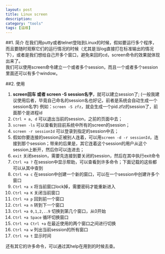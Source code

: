 ```yaml
---
layout: post
title: Linux screen
description: 
category: "tools"
tags: [运维]
---
```


##1. 简介
在我们用putty或者telnet登陆到Linux的时候，假如要运行多个程序，而且要随时观察它们的运行情况的时候（尤其是当log直接打在标准输出的情况下），或者是我们想给自己开多个窗口，避免来回的cd，screen命令的效果就体现出来了。
<br/>
我们可以使用screen命令建立一个或者多个session，而且一个或者多个session里面还可以有多个window。

##2. 使用

1. **screen回车 或者 screen -S  session名字**，就可以建立session了; (一般我建议使用后者，毕竟自己命名的session名也好记，前者是系统会自动生成一个session名字)
   例如：`screen -S zfz`，就会生成一个pid.zfz的session了，前面那个是进程id
2. `Ctrl + a, d` 可以退出当前的session，之前的页面中去；
3. `screen -ls` 可以查看到目前系统中所有的screen的session；
4. `screen -r sessionId` 可以登录到指定的session中去；
5. 假如你要连接的session正被别人连着，可以用`screen -d -r sessionId`，连接到那个session；带来的后果是，其它连着这个session的用户从这个session上断开，然后你可以连进去；
6. `exit` 关闭session，需要先连接到要关闭的session，然后在其中执行exit命令
7. `Ctrl +a ?` 在session中显示帮助，可以查看到许多命令；下面记载的这些都可以从其中查到
8. `Ctrl +a c` 在session中创建一个新的窗口，可以在一个session中创建许多个窗口
9. `Ctrl +a x` 将当前窗口lock掉，需要密码才能重新进入
10. `Ctrl +a K` 关闭当前窗口
11. `Ctrl +a p` 回到前一个窗口
12. `Ctrl +a n` 转到下一个窗口
13. `Ctrl +a 0,1,2,..9` 切换到第几个窗口，从0开始
14. `Ctrl +a Space` 循环切换窗口
15. `Ctrl +a Ctrl +a` 在最近使用的两个窗口之间进行切换
16. `Ctrl +a w` 列出当前session的所有窗口
17. `Ctrl +a t` 显示时间

还有其它的许多命令，可以通过其help在用到的时候去查。